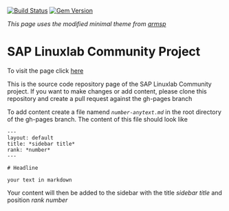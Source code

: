 [![Build Status](https://travis-ci.org/pages-themes/minimal.svg?branch=gh-pages)](https://travis-ci.org/pages-themes/minimal) [![Gem Version](https://badge.fury.io/rb/jekyll-theme-minimal.svg)](https://badge.fury.io/rb/jekyll-theme-minimal)

*This page uses the modified minimal theme from [armsp](https://github.com/armsp/minimally)*


# SAP Linuxlab Community Project

To visit the page click [here](https://sap-linuxlab.github.io) 

This is the source code repository page of the SAP Linuxlab Community project. If you want to make changes or add content, please clone this repository and create a pull request against the gh-pages branch

To add content create a file namend *`number-anytext.md`* in the root directory of the gh-pages branch. The content of this file should look like

```
---
layout: default
title: *sidebar title*
rank: *number*
---

# Headline

your text in markdown

```

Your content will then be added to the sidebar with the title *sidebar title* and position *rank number*
